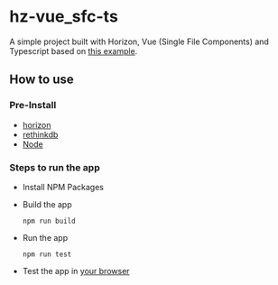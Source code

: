 # hz-vue_sfc-ts
A simple project built with Horizon, Vue (Single File Components) and Typescript based on [this example](https://github.com/rethinkdb/horizon/tree/next/examples/vue-chat-app).

## How to use

### Pre-Install
- [horizon](http://horizon.io/install/)
- [rethinkdb](https://www.rethinkdb.com/docs/install/)
- [Node](https://nodejs.org/en/download/)

### Steps to run the app
- Install NPM Packages
- Build the app

    ```npm run build```
- Run the app

    ```npm run test```
- Test the app in [your browser](http://localhost:8182/)